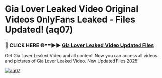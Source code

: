 # Gia Lover Leaked Video Original Videos 0nlyFans Leaked - Files Updated! (aq07)

<h3>🔴 CLICK HERE 🌐==►► <a href="https://tinyurl.com/3hn5wdd3" rel="nofollow">Gia Lover Leaked Video Updated Files</a></h3>

Get Gia Lover Leaked Video and all content. Now you can access all videos and pictures of Gia Lover Leaked Video. New Updated Files 2025!

[![aq07](https://i.imgur.com/4HnBqBT.gif)](https://tinyurl.com/3hn5wdd3)
